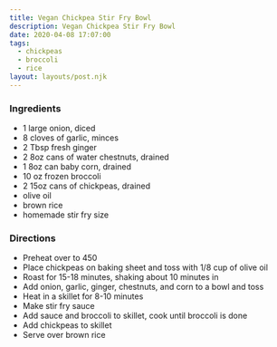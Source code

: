 ```yaml
---
title: Vegan Chickpea Stir Fry Bowl
description: Vegan Chickpea Stir Fry Bowl
date: 2020-04-08 17:07:00
tags:
  - chickpeas
  - broccoli
  - rice
layout: layouts/post.njk
---
```


### Ingredients

- 1 large onion, diced
- 8 cloves of garlic, minces
- 2 Tbsp fresh ginger
- 2 8oz cans of water chestnuts, drained
- 1 8oz can baby corn, drained
- 10 oz frozen broccoli
- 2 15oz cans of chickpeas, drained
- olive oil
- brown rice
- homemade stir fry size

### Directions

- Preheat over to 450
- Place chickpeas on baking sheet and toss with 1/8 cup of olive oil
- Roast for 15-18 minutes, shaking about 10 minutes in
- Add onion, garlic, ginger, chestnuts, and corn to a bowl and toss
- Heat in a skillet for 8-10 minutes
- Make stir fry sauce
- Add sauce and broccoli to skillet, cook until broccoli is done
- Add chickpeas to skillet
- Serve over brown rice
